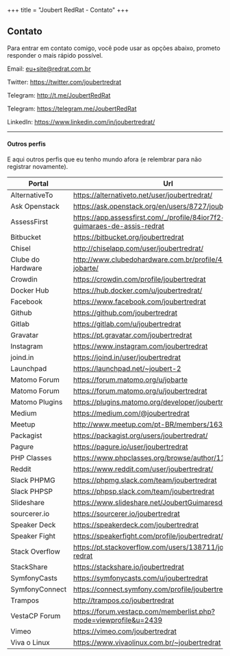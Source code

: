 +++
title = "Joubert RedRat - Contato"
+++

## Contato

Para entrar em contato comigo, você pode usar as opções abaixo, prometo responder o mais rápido possível.

Email: eu+site@redrat.com.br

Twitter: https://twitter.com/joubertredrat

Telegram: http://t.me/JoubertRedRat

Telegram: https://telegram.me/JoubertRedRat

LinkedIn: https://www.linkedin.com/in/joubertredrat/

----

#### Outros perfis

E aqui outros perfis que eu tenho mundo afora (e relembrar para não registrar novamente).

Portal | Url
-----|-------
AlternativeTo | https://alternativeto.net/user/joubertredrat/
Ask Openstack | https://ask.openstack.org/en/users/8727/joubert-redrat/
AssessFirst | https://app.assessfirst.com/_/profile/84ior7f2-joubert-guimaraes-de-assis-redrat
Bitbucket | https://bitbucket.org/joubertredrat
Chisel | http://chiselapp.com/user/joubertredrat/
Clube do Hardware | http://www.clubedohardware.com.br/profile/452458-jobarte/
Crowdin | https://crowdin.com/profile/joubertredrat
Docker Hub | https://hub.docker.com/u/joubertredrat/
Facebook | https://www.facebook.com/joubertredrat
Github | https://github.com/joubertredrat
Gitlab | https://gitlab.com/u/joubertredrat
Gravatar | https://pt.gravatar.com/joubertredrat
Instagram | https://www.instagram.com/joubertredrat
joind.in | https://joind.in/user/joubertredrat
Launchpad | https://launchpad.net/~joubert-2
Matomo Forum | https://forum.matomo.org/u/jobarte
Matomo Forum | https://forum.matomo.org/u/joubertredrat
Matomo Plugins | https://plugins.matomo.org/developer/joubertredrat
Medium | https://medium.com/@joubertredrat
Meetup | http://www.meetup.com/pt-BR/members/163322152
Packagist | https://packagist.org/users/joubertredrat/
Pagure | https://pagure.io/user/joubertredrat
PHP Classes | https://www.phpclasses.org/browse/author/1108402.html
Reddit | https://www.reddit.com/user/joubertredrat/
Slack PHPMG | https://phpmg.slack.com/team/joubertredrat
Slack PHPSP | https://phpsp.slack.com/team/joubertredrat
Slideshare | https://www.slideshare.net/JoubertGuimaresdeAss/
sourcerer.io | https://sourcerer.io/joubertredrat
Speaker Deck | https://speakerdeck.com/joubertredrat
Speaker Fight | https://speakerfight.com/profile/joubertredrat/
Stack Overflow | https://pt.stackoverflow.com/users/138711/joubert-redrat
StackShare | https://stackshare.io/joubertredrat
SymfonyCasts | https://symfonycasts.com/u/joubertredrat
SymfonyConnect | https://connect.symfony.com/profile/joubertredrat
Trampos | http://trampos.co/joubertredrat
VestaCP Forum | https://forum.vestacp.com/memberlist.php?mode=viewprofile&u=2439
Vimeo | https://vimeo.com/joubertredrat
Viva o Linux | https://www.vivaolinux.com.br/~joubertredrat
